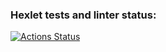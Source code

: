 ### Hexlet tests and linter status:
[![Actions Status](https://github.com/Levasey/java-project-78/actions/workflows/hexlet-check.yml/badge.svg)](https://github.com/Levasey/java-project-78/actions)